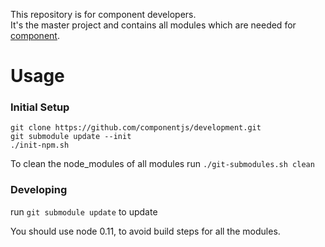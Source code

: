 This repository is for component developers.  
It's the master project and contains all modules which are needed for [component](https://github.com/componentjs/component).

# Usage

### Initial Setup

```
git clone https://github.com/componentjs/development.git
git submodule update --init
./init-npm.sh
```

To clean the node_modules of all modules run
`./git-submodules.sh clean`

### Developing
run `git submodule update` to update

You should use node 0.11, to avoid build steps for all the modules.

